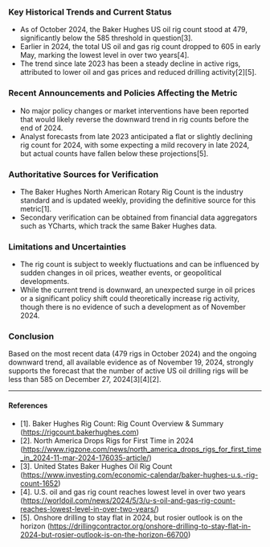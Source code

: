 ### Key Historical Trends and Current Status

- As of October 2024, the Baker Hughes US oil rig count stood at 479, significantly below the 585 threshold in question[3].
- Earlier in 2024, the total US oil and gas rig count dropped to 605 in early May, marking the lowest level in over two years[4].
- The trend since late 2023 has been a steady decline in active rigs, attributed to lower oil and gas prices and reduced drilling activity[2][5].

### Recent Announcements and Policies Affecting the Metric

- No major policy changes or market interventions have been reported that would likely reverse the downward trend in rig counts before the end of 2024.
- Analyst forecasts from late 2023 anticipated a flat or slightly declining rig count for 2024, with some expecting a mild recovery in late 2024, but actual counts have fallen below these projections[5].

### Authoritative Sources for Verification

- The Baker Hughes North American Rotary Rig Count is the industry standard and is updated weekly, providing the definitive source for this metric[1].
- Secondary verification can be obtained from financial data aggregators such as YCharts, which track the same Baker Hughes data.

### Limitations and Uncertainties

- The rig count is subject to weekly fluctuations and can be influenced by sudden changes in oil prices, weather events, or geopolitical developments.
- While the current trend is downward, an unexpected surge in oil prices or a significant policy shift could theoretically increase rig activity, though there is no evidence of such a development as of November 2024.

### Conclusion

Based on the most recent data (479 rigs in October 2024) and the ongoing downward trend, all available evidence as of November 19, 2024, strongly supports the forecast that the number of active US oil drilling rigs will be less than 585 on December 27, 2024[3][4][2].

---

#### References

- [1]. Baker Hughes Rig Count: Rig Count Overview & Summary (https://rigcount.bakerhughes.com)
- [2]. North America Drops Rigs for First Time in 2024 (https://www.rigzone.com/news/north_america_drops_rigs_for_first_time_in_2024-11-mar-2024-176035-article/)
- [3]. United States Baker Hughes Oil Rig Count (https://www.investing.com/economic-calendar/baker-hughes-u.s.-rig-count-1652)
- [4]. U.S. oil and gas rig count reaches lowest level in over two years (https://worldoil.com/news/2024/5/3/u-s-oil-and-gas-rig-count-reaches-lowest-level-in-over-two-years/)
- [5]. Onshore drilling to stay flat in 2024, but rosier outlook is on the horizon (https://drillingcontractor.org/onshore-drilling-to-stay-flat-in-2024-but-rosier-outlook-is-on-the-horizon-66700)